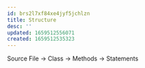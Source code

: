 ```yaml
---
id: brs2l7xf84xe4jyf5jchlzn
title: Structure
desc: ''
updated: 1659512556071
created: 1659512535323
---
```


Source File -> Class -> Methods -> Statements
